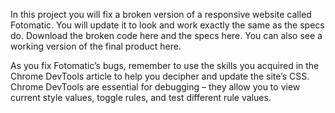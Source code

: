 In this project you will fix a broken version of a responsive website called Fotomatic. You will update it to look and work exactly the same as the specs do. Download the broken code here and the specs here. You can also see a working version of the final product here.

As you fix Fotomatic’s bugs, remember to use the skills you acquired in the Chrome DevTools article to help you decipher and update the site’s CSS. Chrome DevTools are essential for debugging – they allow you to view current style values, toggle rules, and test different rule values.